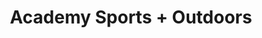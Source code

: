 ---
title: "Academy Sports + Outdoors"
url: /cape-girardeau/academy-sports-outdoors/
shop: sports
---